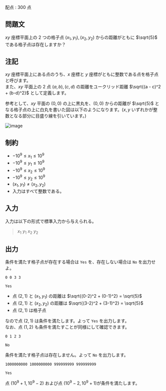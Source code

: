 配点 : $300$ 点

## 問題文

$xy$ 座標平面上の $2$ つの格子点 $(x_1, y_1), (x_2, y_2)$ からの距離がともに $\sqrt{5}$ である格子点は存在しますか？

## 注記

$xy$ 座標平面上にある点のうち、$x$ 座標と $y$ 座標がともに整数である点を格子点と呼びます。<br>
また、$xy$ 平面上の $2$ 点 $(a, b), (c, d)$ の距離をユークリッド距離 $\sqrt{(a - c)^2 + (b-d)^2}$ として定義します。

参考として、$xy$ 平面の $(0, 0)$ の上に黒丸を、$(0, 0)$ からの距離が $\sqrt{5}$ となる格子点の上に白丸を書いた図は以下のようになります。($x,y$ いずれかが整数となる部分に目盛り線を引いています。)

![image](https://img.atcoder.jp/ghi/2bee701e93a6a0298f73121b85a03f46.jpg)

## 制約

- $-10^9 \leq x_1 \leq 10^9$
- $-10^9 \leq y_1 \leq 10^9$
- $-10^9 \leq x_2 \leq 10^9$
- $-10^9 \leq y_2 \leq 10^9$
- $(x_1, y_1) \neq (x_2, y_2)$
- 入力はすべて整数である。

## 入力

入力は以下の形式で標準入力から与えられる。

> $x_1$ $y_1$ $x_2$ $y_2$

## 出力

条件を満たす格子点が存在する場合は `Yes` を、存在しない場合は `No` を出力せよ。

```input1
0 0 3 3
```

```output1
Yes
```

- 点 $(2,1)$ と $(x_1, y_1)$ の距離は $\sqrt{(0-2)^2 + (0-1)^2} = \sqrt{5}$
- 点 $(2,1)$ と $(x_2, y_2)$ の距離は $\sqrt{(3-2)^2 + (3-1)^2} = \sqrt{5}$
- 点 $(2, 1)$ は格子点

なので点 $(2, 1)$ は条件を満たします。よって `Yes` を出力します。<br>
なお、点 $(1, 2)$ も条件を満たすことが同様にして確認できます。

```input2
0 1 2 3
```

```output2
No
```

条件を満たす格子点は存在しません。よって `No` を出力します。

```input3
1000000000 1000000000 999999999 999999999
```

```output3
Yes
```

点 $(10^9 + 1, 10^9 - 2)$ および点 $(10^9 - 2, 10^9 + 1)$が条件を満たします。